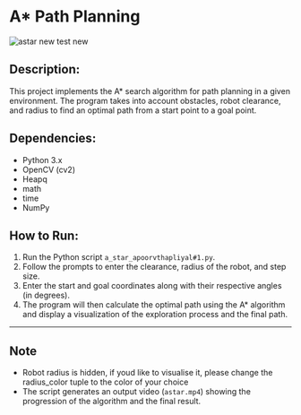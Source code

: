 # A* Path Planning

![astar new test new](https://github.com/Apoorv-1009/Astar-Path-Planner/assets/57452076/bc0d2384-d7d2-4e84-bde3-01fc841c4c3f)

## Description:
This project implements the A* search algorithm for path planning in a given environment. The program takes into account obstacles, robot clearance, and radius to find an optimal path from a start point to a goal point.

## Dependencies:
- Python 3.x
- OpenCV (cv2)
- Heapq
- math
- time
- NumPy

## How to Run:
1. Run the Python script `a_star_apoorvthapliyal#1.py`.
2. Follow the prompts to enter the clearance, radius of the robot, and step size.
3. Enter the start and goal coordinates along with their respective angles (in degrees).
4. The program will then calculate the optimal path using the A* algorithm and display a visualization of the exploration process and the final path.

---

## Note
- Robot radius is hidden, if youd like to visualise it, please change the radius_color tuple to the color of your choice
- The script generates an output video (`astar.mp4`) showing the progression of the algorithm and the final result.
